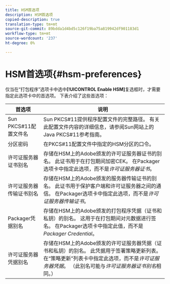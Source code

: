 ```yaml
---
title: HSM首选项
description: HSM首选项
copied-description: true
translation-type: tm+mt
source-git-commit: 89bdda1d4bd5c126f19ba75a819942df901183d1
workflow-type: tm+mt
source-wordcount: '237'
ht-degree: 0%

---
```



# HSM首选项{#hsm-preferences}

仅当在“打包程序”选项卡中选中&#x200B;**[!UICONTROL Enable HSM]**&#x200B;复选框时，才需要指定此选项卡中的首选项。 下表介绍了这些首选项：

| 首选项 | 说明 |
|---|---|
| Sun PKCS#11配置文件名 | Sun PKCS#11提供程序配置文件的完整路径。 有关此配置文件内容的详细信息，请参阅Sun网站上的Java PKCS#11参考指南。 |
| 分区密码 | 在PKCS#11配置文件中指定的HSM分区的口令。 |
| 许可证服务器证书别名 | 存储在HSM上的Adobe颁发的许可证服务器证书的别名。 此证书用于在打包期间加密CEK。 在Packager选项卡中指定此选项，而不是&#x200B;*许可证服务器证书*。 |
| 许可证服务器传输证书别名 | 存储在HSM上的Adobe颁发的服务器传输证书的别名。 此证书用于保护客户端和许可证服务器之间的通信。 在Packager选项卡中指定此选项，而不是&#x200B;*许可证服务器传输证书*。 |
| Packager凭据别名 | 存储在HSM上的Adobe颁发的打包程序凭据（证书和私钥）的别名。 这用于在打包期间对元数据进行签名。 在Packager选项卡中指定此值，而不是&#x200B;*Packager Credential*。 |
| 许可证服务器凭据别名 | 存储在HSM上的Adobe颁发的许可证服务器凭据（证书和私钥）的别名。 此凭据用于签署策略更新列表。 在“策略更新”列表卡中指定此选项，而不是&#x200B;*许可证服务器凭据*。 （此别名可能与&#x200B;*许可证服务器证书别名*&#x200B;相同。） |


